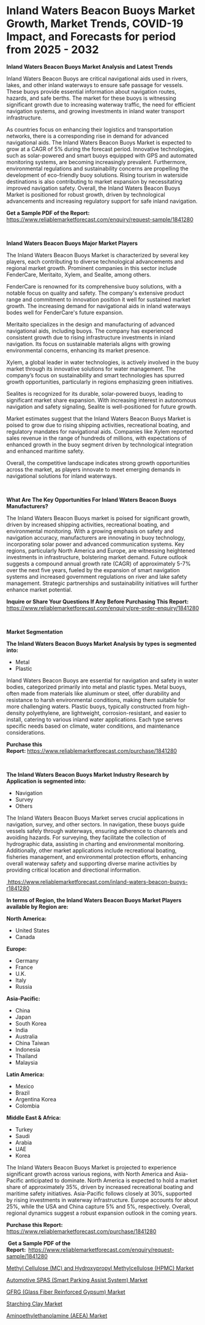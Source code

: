 <p><h1>Inland Waters Beacon Buoys Market Growth, Market Trends, COVID-19 Impact, and Forecasts for period from 2025 - 2032</h1></p><p><strong>Inland Waters Beacon Buoys Market Analysis and Latest Trends</strong></p>
<p><p>Inland Waters Beacon Buoys are critical navigational aids used in rivers, lakes, and other inland waterways to ensure safe passage for vessels. These buoys provide essential information about navigation routes, hazards, and safe berths. The market for these buoys is witnessing significant growth due to increasing waterway traffic, the need for efficient navigation systems, and growing investments in inland water transport infrastructure.</p><p>As countries focus on enhancing their logistics and transportation networks, there is a corresponding rise in demand for advanced navigational aids. The Inland Waters Beacon Buoys Market is expected to grow at a CAGR of 5% during the forecast period. Innovative technologies, such as solar-powered and smart buoys equipped with GPS and automated monitoring systems, are becoming increasingly prevalent. Furthermore, environmental regulations and sustainability concerns are propelling the development of eco-friendly buoy solutions. Rising tourism in waterside destinations is also contributing to market expansion by necessitating improved navigation safety. Overall, the Inland Waters Beacon Buoys Market is positioned for robust growth, driven by technological advancements and increasing regulatory support for safe inland navigation.</p></p>
<p><strong>Get a Sample PDF of the Report:&nbsp;</strong> <a href="https://www.reliablemarketforecast.com/enquiry/request-sample/1841280?utm_campaign=2011&utm_medium=2&utm_source=Github&utm_content=ia&utm_term=28022025&utm_id=inland-waters-beacon-buoys">https://www.reliablemarketforecast.com/enquiry/request-sample/1841280</a></p>
<p>&nbsp;</p>
<p><strong>Inland Waters Beacon Buoys Major Market Players</strong></p>
<p><p>The Inland Waters Beacon Buoys Market is characterized by several key players, each contributing to diverse technological advancements and regional market growth. Prominent companies in this sector include FenderCare, Meritaito, Xylem, and Sealite, among others.</p><p>FenderCare is renowned for its comprehensive buoy solutions, with a notable focus on quality and safety. The company's extensive product range and commitment to innovation position it well for sustained market growth. The increasing demand for navigational aids in inland waterways bodes well for FenderCare's future expansion.</p><p>Meritaito specializes in the design and manufacturing of advanced navigational aids, including buoys. The company has experienced consistent growth due to rising infrastructure investments in inland navigation. Its focus on sustainable materials aligns with growing environmental concerns, enhancing its market presence.</p><p>Xylem, a global leader in water technologies, is actively involved in the buoy market through its innovative solutions for water management. The company’s focus on sustainability and smart technologies has spurred growth opportunities, particularly in regions emphasizing green initiatives.</p><p>Sealites is recognized for its durable, solar-powered buoys, leading to significant market share expansion. With increasing interest in autonomous navigation and safety signaling, Sealite is well-positioned for future growth.</p><p>Market estimates suggest that the Inland Waters Beacon Buoys Market is poised to grow due to rising shipping activities, recreational boating, and regulatory mandates for navigational aids. Companies like Xylem reported sales revenue in the range of hundreds of millions, with expectations of enhanced growth in the buoy segment driven by technological integration and enhanced maritime safety.</p><p>Overall, the competitive landscape indicates strong growth opportunities across the market, as players innovate to meet emerging demands in navigational solutions for inland waterways.</p></p>
<p>&nbsp;</p>
<p><strong>What Are The Key Opportunities For Inland Waters Beacon Buoys Manufacturers?</strong></p>
<p><p>The Inland Waters Beacon Buoys market is poised for significant growth, driven by increased shipping activities, recreational boating, and environmental monitoring. With a growing emphasis on safety and navigation accuracy, manufacturers are innovating in buoy technology, incorporating solar power and advanced communication systems. Key regions, particularly North America and Europe, are witnessing heightened investments in infrastructure, bolstering market demand. Future outlook suggests a compound annual growth rate (CAGR) of approximately 5-7% over the next five years, fueled by the expansion of smart navigation systems and increased government regulations on river and lake safety management. Strategic partnerships and sustainability initiatives will further enhance market potential.</p></p>
<p><strong>Inquire or Share Your Questions If Any Before Purchasing This Report:</strong> <a href="https://www.reliablemarketforecast.com/enquiry/pre-order-enquiry/1841280?utm_campaign=2011&utm_medium=2&utm_source=Github&utm_content=ia&utm_term=28022025&utm_id=inland-waters-beacon-buoys">https://www.reliablemarketforecast.com/enquiry/pre-order-enquiry/1841280</a></p>
<p>&nbsp;</p>
<p><strong>Market Segmentation</strong></p>
<p><strong>The Inland Waters Beacon Buoys Market Analysis by types is segmented into:</strong></p>
<p><ul><li>Metal</li><li>Plastic</li></ul></p>
<p><p>Inland Waters Beacon Buoys are essential for navigation and safety in water bodies, categorized primarily into metal and plastic types. Metal buoys, often made from materials like aluminum or steel, offer durability and resistance to harsh environmental conditions, making them suitable for more challenging waters. Plastic buoys, typically constructed from high-density polyethylene, are lightweight, corrosion-resistant, and easier to install, catering to various inland water applications. Each type serves specific needs based on climate, water conditions, and maintenance considerations.</p></p>
<p><strong>Purchase this Report:&nbsp;</strong><a href="https://www.reliablemarketforecast.com/purchase/1841280?utm_campaign=2011&utm_medium=2&utm_source=Github&utm_content=ia&utm_term=28022025&utm_id=inland-waters-beacon-buoys">https://www.reliablemarketforecast.com/purchase/1841280</a></p>
<p>&nbsp;</p>
<p><strong>The Inland Waters Beacon Buoys Market Industry Research by Application is segmented into:</strong></p>
<p><ul><li>Navigation</li><li>Survey</li><li>Others</li></ul></p>
<p><p>The Inland Waters Beacon Buoys Market serves crucial applications in navigation, survey, and other sectors. In navigation, these buoys guide vessels safely through waterways, ensuring adherence to channels and avoiding hazards. For surveying, they facilitate the collection of hydrographic data, assisting in charting and environmental monitoring. Additionally, other market applications include recreational boating, fisheries management, and environmental protection efforts, enhancing overall waterway safety and supporting diverse marine activities by providing critical location and directional information.</p></p>
<p><a href="https://www.reliablemarketforecast.com/inland-waters-beacon-buoys-r1841280?utm_campaign=2011&utm_medium=2&utm_source=Github&utm_content=ia&utm_term=28022025&utm_id=inland-waters-beacon-buoys">&nbsp;https://www.reliablemarketforecast.com/inland-waters-beacon-buoys-r1841280</a></p>
<p><strong>In terms of Region, the Inland Waters Beacon Buoys Market Players available by Region are:</strong></p>
<p>
    <p> <strong> North America: </strong>
        <ul>
            <li>United States</li>
            <li>Canada</li>
        </ul>
        </p> 
    <p> <strong> Europe: </strong>
        <ul>
            <li>Germany</li>
            <li>France</li>
            <li>U.K.</li>
            <li>Italy</li>
            <li>Russia</li>
        </ul>
        </p> 
    <p> <strong> Asia-Pacific: </strong>
        <ul>
            <li>China</li>
            <li>Japan</li>
            <li>South Korea</li>
            <li>India</li>
            <li>Australia</li>
            <li>China Taiwan</li>
            <li>Indonesia</li>
            <li>Thailand</li>
            <li>Malaysia</li>
        </ul>
        </p> 
    <p> <strong> Latin America: </strong>
        <ul>
            <li>Mexico</li>
            <li>Brazil</li>
            <li>Argentina Korea</li>
            <li>Colombia</li>
        </ul>
        </p> 
    <p> <strong> Middle East & Africa: </strong>
        <ul>
            <li>Turkey</li>
            <li>Saudi</li>
            <li>Arabia</li>
            <li>UAE</li>
            <li>Korea</li>
        </ul>
    </p>
    </p>
<p><p>The Inland Waters Beacon Buoys Market is projected to experience significant growth across various regions, with North America and Asia-Pacific anticipated to dominate. North America is expected to hold a market share of approximately 35%, driven by increased recreational boating and maritime safety initiatives. Asia-Pacific follows closely at 30%, supported by rising investments in waterway infrastructure. Europe accounts for about 25%, while the USA and China capture 5% and 5%, respectively. Overall, regional dynamics suggest a robust expansion outlook in the coming years.</p></p>
<p><strong>Purchase this Report: </strong><a href="https://www.reliablemarketforecast.com/purchase/1841280?utm_campaign=2011&utm_medium=2&utm_source=Github&utm_content=ia&utm_term=28022025&utm_id=inland-waters-beacon-buoys">https://www.reliablemarketforecast.com/purchase/1841280</a></p>
<p>&nbsp;<strong>Get a Sample PDF of the Report:&nbsp;&nbsp;</strong><a href="https://www.reliablemarketforecast.com/enquiry/request-sample/1841280?utm_campaign=2011&utm_medium=2&utm_source=Github&utm_content=ia&utm_term=28022025&utm_id=inland-waters-beacon-buoys">https://www.reliablemarketforecast.com/enquiry/request-sample/1841280</a></p>
<p><strong></strong></p>
<p><p><a href="https://github.com/lelkohydesyj/Market-Research-Report-List-1/blob/main/methyl-cellulose-mc-and-hydroxypropyl-methylcellulose-hpmc-market.md?utm_campaign=2011&utm_medium=2&utm_source=Github&utm_content=ia&utm_term=28022025&utm_id=inland-waters-beacon-buoys">Methyl Cellulose (MC) and Hydroxypropyl Methylcellulose (HPMC) Market</a></p><p><a href="https://github.com/jenevycachat/Market-Research-Report-List-1/blob/main/automotive-spas-smart-parking-assist-system-market.md?utm_campaign=2011&utm_medium=2&utm_source=Github&utm_content=ia&utm_term=28022025&utm_id=inland-waters-beacon-buoys">Automotive SPAS (Smart Parking Assist System) Market</a></p><p><a href="https://github.com/cezilfinerv9/Market-Research-Report-List-1/blob/main/gfrg-glass-fiber-reinforced-gypsum-market.md?utm_campaign=2011&utm_medium=2&utm_source=Github&utm_content=ia&utm_term=28022025&utm_id=inland-waters-beacon-buoys">GFRG (Glass Fiber Reinforced Gypsum) Market</a></p><p><a href="https://github.com/cachaskluwe/Market-Research-Report-List-1/blob/main/starching-clay-market.md?utm_campaign=2011&utm_medium=2&utm_source=Github&utm_content=ia&utm_term=28022025&utm_id=inland-waters-beacon-buoys">Starching Clay Market</a></p><p><a href="https://github.com/thanenegenqa/Market-Research-Report-List-1/blob/main/aminoethylethanolamine-aeea-market.md?utm_campaign=2011&utm_medium=2&utm_source=Github&utm_content=ia&utm_term=28022025&utm_id=inland-waters-beacon-buoys">Aminoethylethanolamine (AEEA) Market</a></p></p>